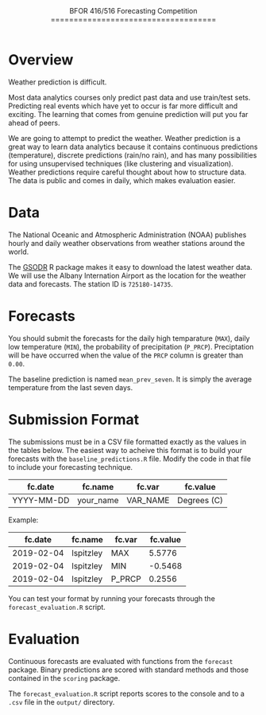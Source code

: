 <header>
BFOR 416/516 Forecasting Competition
====================================
</header>
<main>


# Overview
Weather prediction is difficult. 

Most data analytics courses only predict past data and use train/test sets. Predicting
real events which have yet to occur is far more difficult and exciting. The learning that comes 
from genuine prediction will put you far ahead of peers.

We are going to attempt to predict the weather. Weather prediction is a great 
way to learn data analytics because it contains continuous predictions (temperature), 
discrete predictions (rain/no rain), and has many possibilities for using 
unsupervised techniques (like clustering and visualization). Weather predictions
require careful thought about how to structure data. The data is public and comes in
daily, which makes evaluation easier.



# Data

The National Oceanic and Atmospheric Administration (NOAA) publishes hourly and 
daily weather observations from weather stations around the world.

The [GSODR](https://ropensci.github.io/GSODR/index.html) R package makes it easy to
download the latest weather data. We will use the Albany Internation Airport
as the location for the weather data and forecasts. The station ID is `725180-14735`.

# Forecasts
You should submit the forecasts for the daily high temparature (`MAX`),
daily low temperature (`MIN`), the probability of precipitation (`P_PRCP`). Preciptation
will be have occurred when the value of the `PRCP` column is greater than `0.00`.

The baseline prediction is named `mean_prev_seven`. It is simply the average temperature
from the last seven days.

# Submission Format

The submissions must be in a CSV file formatted exactly as the
values in the tables below. The easiest way to acheive this
format is to build your forecasts with the `baseline_predictions.R`
file. Modify the code in that file to include your forecasting technique.

| fc.date    | fc.name   | fc.var   | fc.value    |
|------------|-----------|----------|-------------|
| YYYY-MM-DD | your_name | VAR_NAME | Degrees (C) |

Example:

| fc.date    | fc.name   | fc.var   | fc.value    |
|------------|-----------|----------|-------------|
| 2019-02-04 | lspitzley | MAX      | 5.5776      |
| 2019-02-04 | lspitzley | MIN      | -0.5468     |
| 2019-02-04 | lspitzley | P_PRCP   | 0.2556      |

You can test your format by running your forecasts through the
`forecast_evaluation.R` script.

# Evaluation

Continuous forecasts are evaluated with functions from the `forecast` package.
Binary predictions are scored with standard methods and those contained in
the `scoring` package. 

The `forecast_evaluation.R` script reports scores to the console and to
a `.csv` file in the `output/` directory. 





</main>